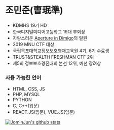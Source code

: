 # 조민준(曺珉準)
- KDMHS 19기 HD
- 한국디지털미디어고등학교 19대 부회장
- 자랑스러운 [Aperture in Dimigo](https://github.com/ApertureInDimigo)의 일원
- 2019 MNU CTF 대상
- 국립목포대학교정보보호영재교육원 4기, 6기 수료생
- TRUST&STEALTH FRESHMAN CTF 2위
- 제5회 정보보호경진대회 본선 12위, 예선 장려상

### 사용 가능한 언어
- HTML, CSS, JS
- PHP, MYSQL
- PYTHON
- C, C++(입문)
- REACT.JS(입문), VUE.JS(입문)

[![JominJun's github stats](https://github-readme-stats.vercel.app/api?username=JominJun)](https://github.com/anuraghazra/github-readme-stats)
